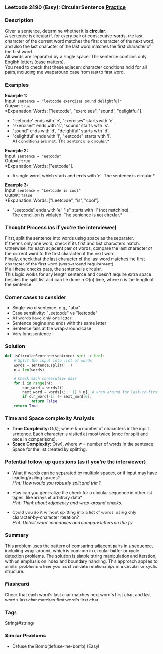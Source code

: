 ### Leetcode 2490 (Easy): Circular Sentence [Practice](https://leetcode.com/problems/circular-sentence)

### Description  
Given a sentence, determine whether it is **circular**.  
A sentence is circular if, for every pair of consecutive words, the last character of the current word matches the first character of the next word, and also the last character of the last word matches the first character of the first word.  
All words are separated by a single space. The sentence contains only English letters (case matters).  
You need to check that these adjacent character conditions hold for all pairs, including the wraparound case from last to first word.

### Examples  

**Example 1:**  
Input: `sentence = "leetcode exercises sound delightful"`  
Output: `true`  
*Explanation: Words: ["leetcode", "exercises", "sound", "delightful"].  
- "leetcode" ends with 'e', "exercises" starts with 'e'.  
- "exercises" ends with 's', "sound" starts with 's'.  
- "sound" ends with 'd', "delightful" starts with 'd'.  
- "delightful" ends with 'l', "leetcode" starts with 'l'.  
All conditions are met. The sentence is circular.*

**Example 2:**  
Input: `sentence = "eetcode"`  
Output: `true`  
*Explanation: Words: ["eetcode"].  
- A single word, which starts and ends with 'e'. The sentence is circular.*

**Example 3:**  
Input: `sentence = "Leetcode is cool"`  
Output: `false`  
*Explanation: Words: ["Leetcode", "is", "cool"].  
- "Leetcode" ends with 'e', "is" starts with 'i' (not matching).  
The condition is violated. The sentence is not circular.*

### Thought Process (as if you’re the interviewee)  
First, split the sentence into words using space as the separator.  
If there's only one word, check if its first and last characters match.  
Otherwise, for each adjacent pair of words, compare the last character of the current word to the first character of the next word.  
Finally, check that the last character of the last word matches the first character of the first word (wrap-around requirement).  
If all these checks pass, the sentence is circular.  
This logic works for any length sentence and doesn't require extra space besides the split list and can be done in O(n) time, where n is the length of the sentence.

### Corner cases to consider  
- Single-word sentence: e.g., "aba"  
- Case sensitivity: "Leetcode" vs "leetcode"  
- All words have only one letter  
- Sentence begins and ends with the same letter  
- Sentence fails at the wrap-around case  
- Very long sentence

### Solution

```python
def isCircularSentence(sentence: str) -> bool:
    # Split the input into list of words
    words = sentence.split(' ')
    n = len(words)

    # Check each consecutive pair
    for i in range(n):
        cur_word = words[i]
        next_word = words[(i + 1) % n]  # wrap around for last-to-first pair
        if cur_word[-1] != next_word[0]:
            return False
    return True
```

### Time and Space complexity Analysis  

- **Time Complexity:** O(k), where k = number of characters in the input sentence. Each character is visited at most twice (once for split and once in comparisons).
- **Space Complexity:** O(w), where w = number of words in the sentence. Space for the list created by splitting.

### Potential follow-up questions (as if you’re the interviewer)  

- What if words can be separated by multiple spaces, or if input may have leading/trailing spaces?  
  *Hint: How would you robustly split and trim?*

- How can you generalize the check for a circular sequence in other list types, like arrays of arbitrary data?  
  *Hint: Think about adjacency and wrap-around checks.*

- Could you do it without splitting into a list of words, using only character-by-character iteration?  
  *Hint: Detect word boundaries and compare letters on the fly.*

### Summary
This problem uses the pattern of comparing adjacent pairs in a sequence, including wrap-around, which is common in circular buffer or cycle detection problems. The solution is simple string manipulation and iteration, with an emphasis on index and boundary handling. This approach applies to similar problems where you must validate relationships in a circular or cyclic structure.


### Flashcard
Check that each word's last char matches next word's first char, and last word's last char matches first word's first char.

### Tags
String(#string)

### Similar Problems
- Defuse the Bomb(defuse-the-bomb) (Easy)